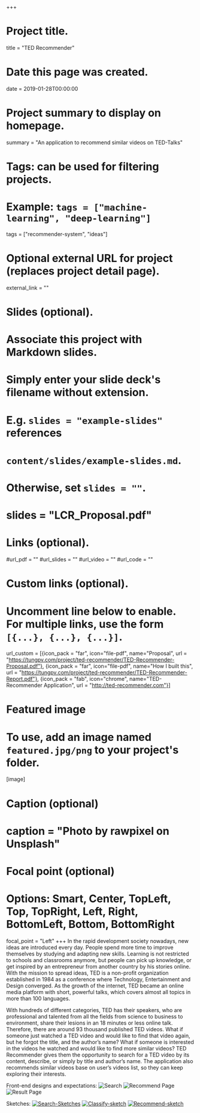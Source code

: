 +++
# Project title.
title = "TED Recommender"

# Date this page was created.
date = 2019-01-28T00:00:00

# Project summary to display on homepage.
summary = "An application to recommend similar videos on TED-Talks"

# Tags: can be used for filtering projects.
# Example: `tags = ["machine-learning", "deep-learning"]`
tags = ["recommender-system", "ideas"]

# Optional external URL for project (replaces project detail page).
external_link = ""

# Slides (optional).
#   Associate this project with Markdown slides.
#   Simply enter your slide deck's filename without extension.
#   E.g. `slides = "example-slides"` references
#   `content/slides/example-slides.md`.
#   Otherwise, set `slides = ""`.
# slides = "LCR_Proposal.pdf"

# Links (optional).
#url_pdf = ""
#url_slides = ""
#url_video = ""
#url_code = ""

# Custom links (optional).
#   Uncomment line below to enable. For multiple links, use the form `[{...}, {...}, {...}]`.
url_custom = [{icon_pack = "far", icon="file-pdf", name="Proposal", url = "https://tungpv.com/project/ted-recommender/TED-Recommender-Proposal.pdf"}, {icon_pack = "far", icon="file-pdf", name="How I built this", url = "https://tungpv.com/project/ted-recommender/TED-Recommender-Report.pdf"}, {icon_pack = "fab", icon="chrome", name="TED-Recommender Application", url = "http://ted-recommender.com"}]

# Featured image
# To use, add an image named `featured.jpg/png` to your project's folder.
[image]
# Caption (optional)
# caption = "Photo by rawpixel on Unsplash"

# Focal point (optional)
# Options: Smart, Center, TopLeft, Top, TopRight, Left, Right, BottomLeft, Bottom, BottomRight
focal_point = "Left"
+++
In the rapid development society nowadays, new ideas are introduced every day. People spend more time to improve themselves by studying and adapting new skills. Learning is not restricted to schools and classrooms anymore, but people can pick up knowledge, or get inspired by an entrepreneur from another country by his stories online. With the mission to spread ideas, TED is a non-profit organization established in 1984 as a conference where Technology, Entertainment and Design converged. As the growth of the internet, TED became an online media platform with short, powerful talks, which covers almost all topics in more than 100 languages.

With hundreds of different categories, TED has their speakers, who are professional and talented from all the fields from science to business to environment, share their lesions in an 18 minutes or less online talk. Therefore, there are around 93 thousand published TED videos. What if someone just watched a TED video and would like to find that video again, but he forgot the title, and the author’s name? What if someone is interested in the videos he watched and would like to find more similar videos? TED Recommender gives them the opportunity to search for a TED video by its content, describe, or simply by title and author’s name. The application also recommends similar videos base on user’s videos list, so they can keep exploring their interests.

Front-end designs and expectations:
![Search](search.png)
![Recommend Page](recommender.png)
![Result Page](result.png)

Sketches:
<a href=https://tungpv.com/project/ted-recommender/search-sketch.png rel="Search-Sketches" target="_blank">![Search-Sketches](search-sketch.png)</a>
<a href=https://tungpv.com/project/ted-recommender/classify-sketch.png rel="Classify-sketch" target="_blank">![Classify-sketch](classify-sketch.png)</a>
<a href=https://tungpv.com/project/ted-recommender/recommend-sketch.png rel="Recommend-sketch" target="_blank">![Recommend-sketch](recommend-sketch.png)</a>  

